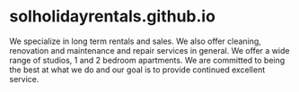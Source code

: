 # solholidayrentals.github.io

We specialize in long term rentals and sales. We also offer cleaning, renovation and maintenance and repair services in general. We offer a wide range of studios, 1 and 2 bedroom apartments. We are committed to being the best at what we do and our goal is to provide continued excellent service.
